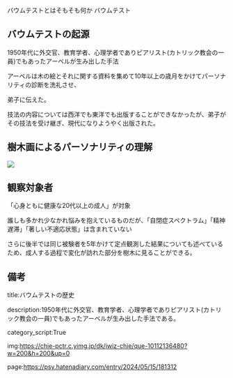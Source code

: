 バウムテストとはそもそも何か
バウムテスト


## バウムテストの起源



1950年代に外交官、教育学者、心理学者でありピアリスト(カトリック教会の一員)でもあったアーベルが生み出した手法




アーベルは木の絵とそれに関する資料を集めて10年以上の歳月をかけてパーソナリティの診断を洗礼させ、

弟子に伝えた。



技法の内容については西洋でも東洋でも出版することができなかったが、弟子がその技法を受け継ぎ、現代になりようやく出版された。





## 樹木画によるパーソナリティの理解



<a href="https://www.amazon.co.jp/%E6%A8%B9%E6%9C%A8%E7%94%BB%E3%81%AB%E3%82%88%E3%82%8B%E3%83%91%E3%83%BC%E3%82%BD%E3%83%8A%E3%83%AA%E3%83%86%E3%82%A3%E3%81%AE%E7%90%86%E8%A7%A3-%E3%82%AB%E3%83%AC%E3%83%B3%E3%83%BB%E3%83%9C%E3%83%BC%E3%83%A9%E3%83%B3%E3%83%80%E3%83%BC/dp/4888485100">



<img src="https://images-na.ssl-images-amazon.com/images/I/51rBZRcp+ML._SX352_BO1,204,203,200_.jpg">



</a>



## 観察対象者



「心身ともに健康な20代以上の成人」が対象



誰しも多かれ少なかれ悩みを抱えているものだが、「自閉症スペクトラム」「精神遅滞」「著しい不適応状態」は含まれていない



さらに後半では同じ被験者を5年かけて定点観測した結果についても述べているため、成人する過程で変化が訪れた部分を樹木に見ることができる。







## 備考



title:バウムテストの歴史



description:1950年代に外交官、教育学者、心理学者でありピアリスト(カトリック教会の一員)でもあったアーベルが生み出した手法である。



category_script:True



img:https://chie-pctr.c.yimg.jp/dk/iwiz-chie/que-10112136480?w=200&h=200&up=0

















page:https://psy.hatenadiary.com/entry/2024/05/15/181312
